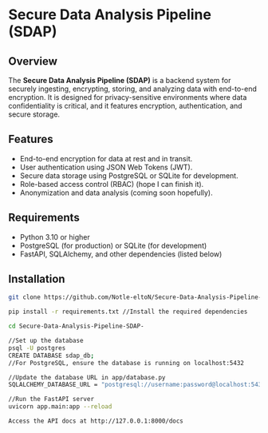 # Secure Data Analysis Pipeline (SDAP)

## Overview

The **Secure Data Analysis Pipeline (SDAP)** is a backend system for securely ingesting, encrypting, storing, and analyzing data with end-to-end encryption. It is designed for privacy-sensitive environments where data confidentiality is critical, and it features encryption, authentication, and secure storage.

## Features

- End-to-end encryption for data at rest and in transit.
- User authentication using JSON Web Tokens (JWT).
- Secure data storage using PostgreSQL or SQLite for development.
- Role-based access control (RBAC) (hope I can finish it).
- Anonymization and data analysis (coming soon hopefully).

## Requirements

- Python 3.10 or higher
- PostgreSQL (for production) or SQLite (for development)
- FastAPI, SQLAlchemy, and other dependencies (listed below)

## Installation


   ```bash
   git clone https://github.com/Notle-eltoN/Secure-Data-Analysis-Pipeline-SDAP-.git

   pip install -r requirements.txt //Install the required dependencies

   cd Secure-Data-Analysis-Pipeline-SDAP-
   
   //Set up the database
   psql -U postgres
   CREATE DATABASE sdap_db;
   //For PostgreSQL, ensure the database is running on localhost:5432

   //Update the database URL in app/database.py
   SQLALCHEMY_DATABASE_URL = "postgresql://username:password@localhost:5432/sdap_db"
   
   //Run the FastAPI server
   uvicorn app.main:app --reload

   Access the API docs at http://127.0.0.1:8000/docs


